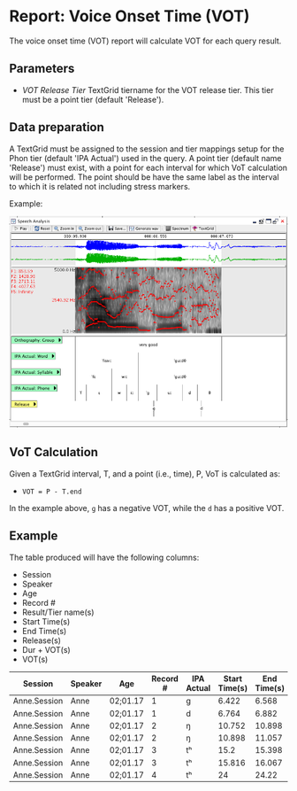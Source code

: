 # Report: Voice Onset Time (VOT)

The voice onset time (VOT) report will calculate VOT for each query result.

## Parameters

 * *VOT Release Tier* TextGrid tiername for the VOT release tier.  This tier must be a point tier (default 'Release').

## Data preparation

A TextGrid must be assigned to the session and tier mappings setup for the Phon tier (default 'IPA Actual') used in the query.  A point tier (default name 'Release') must exist, with a point for each interval for which VoT calculation will be performed.  The point should be have the same label as the interval to which it is related not including stress markers.

Example:

![VOT Release Tier Example](../images/Example-VOTTierSetup.png)

## VoT Calculation

Given a TextGrid interval, T, and a point (i.e., time), P, VoT is calculated as:
 
 * ```VOT = P - T.end```
 
In the example above, ```ɡ``` has a negative VOT, while the ```d``` has a positive VOT.

## Example

The table produced will have the following columns:

 * Session
 * Speaker
 * Age
 * Record #
 * Result/Tier name(s)
 * Start Time(s)
 * End Time(s)
 * Release(s)
 * Dur + VOT(s)
 * VOT(s)
 
| Session | Speaker | Age | Record # | IPA Actual | Start Time(s) | End Time(s) | Release(s) | Dur + VOT(s) | VOT(s) |
| --- | --- | --- | --- | --- | --- | --- | --- | --- | --- |
| Anne.Session | Anne | 02;01.17 | 1 | ɡ | 6.422 | 6.568 | 6.543 | 0.121 | -0.025 |
| Anne.Session | Anne | 02;01.17 | 1 | d | 6.764 | 6.882 | 6.915 | 0.151 | 0.033 |
| Anne.Session | Anne | 02;01.17 | 2 | ŋ | 10.752 | 10.898 | 10.925 | 0.173 | 0.027 |
| Anne.Session | Anne | 02;01.17 | 2 | ŋ | 10.898 | 11.057 | 10.996 | 0.098 | -0.061 |
| Anne.Session | Anne | 02;01.17 | 3 | tʰ | 15.2 | 15.398 | 15.272 | 0.072 | -0.126 |
| Anne.Session | Anne | 02;01.17 | 3 | tʰ | 15.816 | 16.067 | 15.914 | 0.099 | -0.152 |
| Anne.Session | Anne | 02;01.17 | 4 | tʰ | 24 | 24.22 | 24.07 | 0.071 | -0.149 |
